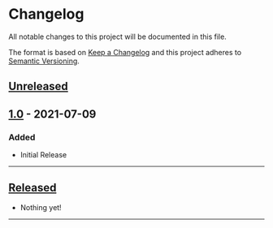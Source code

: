 # Changelog
All notable changes to this project will be documented in this file.

The format is based on [Keep a Changelog][Keep a Changelog] and this project adheres to [Semantic Versioning][Semantic Versioning].

## [Unreleased]

## [1.0] - 2021-07-09
### Added
- Initial Release

---

## [Released]

- Nothing yet!

---

<!-- Links -->
[Keep a Changelog]: https://keepachangelog.com/
[Semantic Versioning]: https://semver.org/

<!-- Versions -->
[Unreleased]: https://github.com/Jeoxs/khanos/compare/v1.0.0...HEAD
[Released]: https://github.com/Jeoxs/khanos/releases

[1.0]: https://github.com/Jeoxs/khanos/releases/v1.0.0